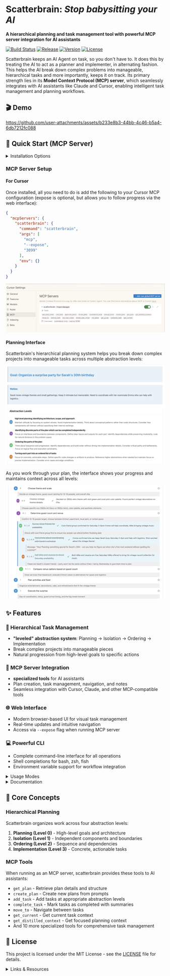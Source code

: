# Scatterbrain: _Stop babysitting your AI_

**A hierarchical planning and task management tool with powerful MCP server integration for AI assistants**

[![Build Status](https://img.shields.io/badge/build-passing-brightgreen)](https://github.com/owen-d/scatterbrain)
[![Release](https://img.shields.io/github/v/release/owen-d/scatterbrain)](https://github.com/owen-d/scatterbrain/releases/latest)
[![Version](https://img.shields.io/badge/version-0.1.0-blue)](https://github.com/owen-d/scatterbrain)
[![License](https://img.shields.io/badge/license-MIT-green)](LICENSE)

Scatterbrain keeps an AI Agent on task, so you don't have to. It does this by treating the AI to act as a planner and implementer, in alternating fashion. This helps the AI break down complex problems into manageable, hierarchical tasks and more importantly, keeps it on track. Its primary strength lies in its **Model Context Protocol (MCP) server**, which seamlessly integrates with AI assistants like Claude and Cursor, enabling intelligent task management and planning workflows.

## 🎬 Demo



https://github.com/user-attachments/assets/b233e8b3-44bb-4c46-b5a4-6db7212fc088



## 🚀 Quick Start (MCP Server)

<details>
<summary>Installation Options</summary>

### Pre-built Binaries (Recommended)

**Shell Script (macOS/Linux):**
```bash
curl --proto '=https' --tlsv1.2 -LsSf https://github.com/owen-d/scatterbrain/releases/latest/download/scatterbrain-installer.sh | sh
```

**PowerShell (Windows):**
```powershell
powershell -ExecutionPolicy Bypass -c "irm https://github.com/owen-d/scatterbrain/releases/latest/download/scatterbrain-installer.ps1 | iex"
```

**Direct Download:**
Download pre-built binaries for your platform from the [latest release](https://github.com/owen-d/scatterbrain/releases/latest):
- **macOS**: `scatterbrain-aarch64-apple-darwin.tar.xz` (Apple Silicon) or `scatterbrain-x86_64-apple-darwin.tar.xz` (Intel)
- **Linux**: `scatterbrain-x86_64-unknown-linux-gnu.tar.xz` (x64) or `scatterbrain-aarch64-unknown-linux-gnu.tar.xz` (ARM64)
- **Windows**: `scatterbrain-x86_64-pc-windows-msvc.zip`

### Build from Source

```bash
# Install Rust if you haven't already
curl --proto '=https' --tlsv1.2 -sSf https://sh.rustup.rs | sh

# Clone and build scatterbrain
git clone https://github.com/owen-d/scatterbrain.git
cd scatterbrain
cargo build --release

# Install globally (optional)
cargo install --path .
```

</details>

### MCP Server Setup

#### For Cursor

Once installed, all you need to do is add the following to your Cursor MCP configuration (expose is optional, but allows you to follow progress via the web interface):

```json
{
  "mcpServers": {
    "scatterbrain": {
      "command": "scatterbrain",
      "args": [
        "mcp",
        "--expose",
        "3099"
      ],
      "env": {}
    }
  }
}
```

![Cursor showing scatterbrain MCP tools](docs/static/cursor_mcp_diagnostic.png)

#### Planning Interface

Scatterbrain's hierarchical planning system helps you break down complex projects into manageable tasks across multiple abstraction levels:

![Initial plan creation with abstraction levels](docs/static/plan_ui_welcome.png)

As you work through your plan, the interface shows your progress and maintains context across all levels:

![Detailed view of an in-progress birthday party plan](docs/static/plan_ui_details.png)

## ✨ Features

### 🎯 Hierarchical Task Management
- **"leveled" abstraction system**: Planning → Isolation → Ordering → Implementation
- Break complex projects into manageable pieces
- Natural progression from high-level goals to specific actions

### 🤖 MCP Server Integration
- **specialized tools** for AI assistants
- Plan creation, task management, navigation, and notes
- Seamless integration with Cursor, Claude, and other MCP-compatible tools

### 🌐 Web Interface
- Modern browser-based UI for visual task management
- Real-time updates and intuitive navigation
- Access via `--expose` flag when running MCP server

### 💻 Powerful CLI
- Complete command-line interface for all operations
- Shell completions for bash, zsh, fish
- Environment variable support for workflow integration

<details>
<summary>Usage Modes</summary>

## MCP Server (Recommended)
Perfect for AI-assisted development and planning:
```bash
scatterbrain mcp --expose 8080
```
- Provides MCP tools to AI assistants
- Optional web UI access
- Ideal for collaborative AI workflows

## CLI Usage
Direct command-line interaction:
```bash
# Create a plan
scatterbrain plan create "Build documentation system"

# Add tasks and navigate
export SCATTERBRAIN_PLAN_ID=1
scatterbrain task add --level 0 "Design architecture" --notes "High-level planning"
scatterbrain move 0
```

## HTTP API Server
Standalone web server:
```bash
scatterbrain serve --port 3000
```
- Full REST API access
- Web UI at http://localhost:3000
- Programmatic integration

## Combined Mode
Best of all worlds:
```bash
scatterbrain mcp --expose 8080
```
- MCP server for AI assistants
- Web UI for visual management
- CLI access for scripting

</details>

<details>
<summary>Documentation</summary>

- **[MCP Integration Guide](docs/MCP-GUIDE.md)** - Complete guide to using scatterbrain with AI assistants
- **[CLI Reference](docs/CLI-REFERENCE.md)** - Comprehensive command documentation
- **[Web UI Guide](docs/WEB-UI.md)** - Browser interface walkthrough
- **[Examples & Patterns](docs/EXAMPLES.md)** - Real-world usage scenarios
- **[Architecture Overview](docs/ARCHITECTURE.md)** - System design and concepts

</details>

## 🎯 Core Concepts

### Hierarchical Planning
Scatterbrain organizes work across four abstraction levels:

1. **Planning (Level 0)** - High-level goals and architecture
2. **Isolation (Level 1)** - Independent components and boundaries  
3. **Ordering (Level 2)** - Sequence and dependencies
4. **Implementation (Level 3)** - Concrete, actionable tasks

### MCP Tools
When running as an MCP server, scatterbrain provides these tools to AI assistants:

- `get_plan` - Retrieve plan details and structure
- `create_plan` - Create new plans from prompts
- `add_task` - Add tasks at appropriate abstraction levels
- `complete_task` - Mark tasks as completed with summaries
- `move_to` - Navigate between tasks
- `get_current` - Get current task context
- `get_distilled_context` - Get focused planning context
- And 10 more specialized tools for comprehensive task management

## 📄 License

This project is licensed under the MIT License - see the [LICENSE](LICENSE) file for details.

<details>
<summary>Links & Resources</summary>

- [GitHub Repository](https://github.com/owen-d/scatterbrain)
- [Latest Release](https://github.com/owen-d/scatterbrain/releases/latest)
- [Issue Tracker](https://github.com/owen-d/scatterbrain/issues)
- [Model Context Protocol](https://modelcontextprotocol.io/)
- [Cursor Editor](https://cursor.sh/)

</details>

